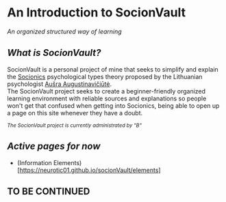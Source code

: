 # An Introduction to SocionVault
_An organized structured way of learning_  
  
## _What is SocionVault?_
SocionVault is a personal project of mine that seeks to simplify and explain the [Socionics](https://en.wikipedia.org/wiki/Socionics) psychological types theory proposed by the Lithuanian psychologist [Aušra Augustinavičiūtė](https://en.wikipedia.org/wiki/Au%C5%A1ra_Augustinavi%C4%8Di%C5%ABt%C4%97).  
The SocionVault project seeks to create a beginner-friendly organized learning environment with reliable sources and explanations so people won't get that confused when getting into Socionics, being able to open up a page on this site whenever they have a doubt.  

<sub>_The SocionVault project is currently administrated by "B"_<sub>

## _Active pages for now_  
* (Information Elements)[https://neurotic01.github.io/socionVault/elements]
## **TO BE CONTINUED**
